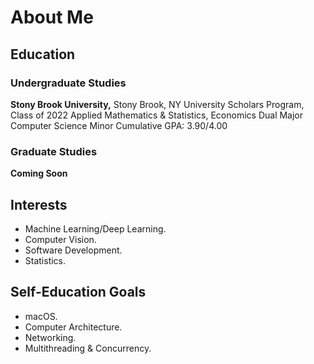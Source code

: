 # About Me

## Education

### Undergraduate Studies

**Stony Brook University,** Stony Brook, NY
University Scholars Program, Class of 2022
Applied Mathematics & Statistics, Economics Dual Major
Computer Science Minor
Cumulative GPA: 3.90/4.00

### Graduate Studies

**Coming Soon**

## Interests
 - Machine Learning/Deep Learning.
 - Computer Vision.
 - Software Development.
 - Statistics.
 
## Self-Education Goals
 - macOS.
 - Computer Architecture.
 - Networking.
 - Multithreading & Concurrency.
